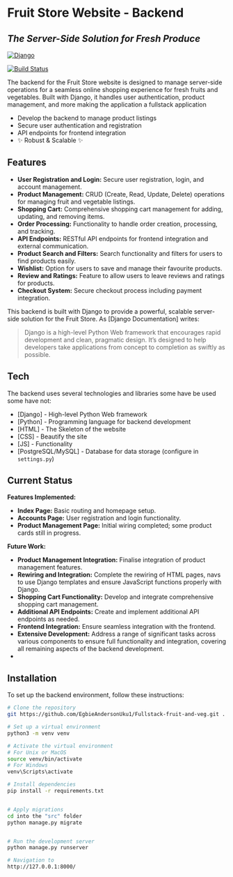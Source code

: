 # Fruit Store Website - Backend

## _The Server-Side Solution for Fresh Produce_

[![Django](https://www.djangoproject.com/m/img/logos/django-logo-negative.png)](https://www.djangoproject.com/)

[![Build Status](https://travis-ci.org/yourusername/fruit-store-backend.svg?branch=main)](https://travis-ci.org/yourusername/fruit-store-backend)

The backend for the Fruit Store website is designed to manage server-side operations for a seamless online shopping experience for fresh fruits and vegetables. Built with Django, it handles user authentication, product management, and more making the application a fullstack application

- Develop the backend to manage product listings
- Secure user authentication and registration
- API endpoints for frontend integration
- ✨ Robust & Scalable ✨

## Features

- **User Registration and Login:** Secure user registration, login, and account management.
- **Product Management:** CRUD (Create, Read, Update, Delete) operations for managing fruit and vegetable listings.
- **Shopping Cart:** Comprehensive shopping cart management for adding, updating, and removing items.
- **Order Processing:** Functionality to handle order creation, processing, and tracking.
- **API Endpoints:** RESTful API endpoints for frontend integration and external communication.
- **Product Search and Filters:** Search functionality and filters for users to find products easily.
- **Wishlist:** Option for users to save and manage their favourite products.
- **Review and Ratings:** Feature to allow users to leave reviews and ratings for products.
- **Checkout System:** Secure checkout process including payment integration.


This backend is built with Django to provide a powerful, scalable server-side solution for the Fruit Store. As [Django Documentation] writes:

> Django is a high-level Python Web framework that encourages rapid development and clean, pragmatic design. It’s designed to help developers take applications from concept to completion as swiftly as possible.



## Tech

The backend uses several technologies and libraries some have be used some have not:

- [Django] - High-level Python Web framework
- [Python] - Programming language for backend development
- [HTML] - The Skeleton of the website
- [CSS] - Beautify the site
- [JS] - Functionality
- [PostgreSQL/MySQL] - Database for data storage (configure in `settings.py`)

## Current Status

**Features Implemented:**

- **Index Page:** Basic routing and homepage setup.
- **Accounts Page:** User registration and login functionality.
- **Product Management Page:** Initial wiring completed; some product cards still in progress.

**Future Work:**

- **Product Management Integration:** Finalise integration of product management features.
- **Rewiring and Integration:** Complete the rewiring of HTML pages, navs to use Django templates and ensure JavaScript functions properly with Django.
- **Shopping Cart Functionality:** Develop and integrate comprehensive shopping cart management.
- **Additional API Endpoints:** Create and implement additional API endpoints as needed.
- **Frontend Integration:** Ensure seamless integration with the frontend.
- **Extensive Development:** Address a range of significant tasks across various components to ensure full functionality and integration, covering all remaining aspects of the backend development.
- 





## Installation

To set up the backend environment, follow these instructions:

```bash
# Clone the repository
git https://github.com/EgbieAndersonUku1/Fullstack-fruit-and-veg.git . 

# Set up a virtual environment
python3 -m venv venv

# Activate the virtual environment
# For Unix or MacOS
source venv/bin/activate
# For Windows
venv\Scripts\activate

# Install dependencies
pip install -r requirements.txt


# Apply migrations
cd into the "src" folder
python manage.py migrate


# Run the development server
python manage.py runserver

# Navigation to 
http://127.0.0.1:8000/
```


